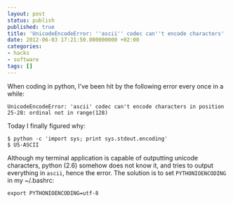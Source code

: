 ```yaml
---
layout: post
status: publish
published: true
title: 'UnicodeEncodeError: ''ascii'' codec can''t encode characters'
date: 2012-06-03 17:21:50.000000000 +02:00
categories:
- hacks
- software
tags: []
---
```

When coding in python, I've been hit by the following error every once in a while:

```
UnicodeEncodeError: 'ascii' codec can't encode characters in position 25-28: ordinal not in range(128)
```

Today I finally figured why:

```
$ python -c 'import sys; print sys.stdout.encoding'
$ US-ASCII
```

Although my terminal application is capable of outputting unicode characters, python (2.6) somehow does not know it, and tries to output everything in `ascii`, hence the error. The solution is to set `PYTHONIOENCODING` in my ~/.bashrc:

```
export PYTHONIOENCODING=utf-8
```

